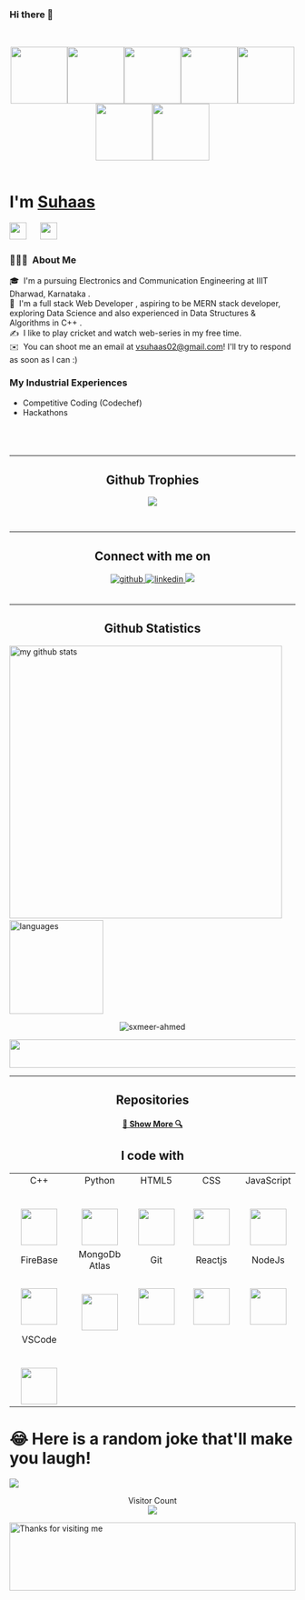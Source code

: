 ### Hi there 👋


<br>
<p align="center">
  <img src="https://media3.giphy.com/media/ln7z2eWriiQAllfVcn/200w.webp" width="100"><img src="https://i.giphy.com/media/LMt9638dO8dftAjtco/200.webp" width="100"><img src="https://i.giphy.com/media/eNAsjO55tPbgaor7ma/200w.webp" width="100"><img src="https://media.giphy.com/media/kdFc8fubgS31b8DsVu/giphy.gif" width="100"><img src="https://i.giphy.com/media/KzJkzjggfGN5Py6nkT/200.webp" width="100"><img src="https://i.giphy.com/media/IdyAQJVN2kVPNUrojM/200.webp" width="100"><img src="https://media.giphy.com/media/kH1DBkPNyZPOk0BxrM/giphy.gif" width="100">
  <br><br>
  
</p>
<h1>I'm <a  href="https://github.com/suhaas02">Suhaas</a></h1>
<p align="left">
<!-- <a href="#" target="_blank"><img height="30" src="https://image.flaticon.com/icons/svg/2111/2111703.svg?raw=true"></a>&nbsp;&nbsp;&nbsp;&nbsp;&nbsp; -->
<a href="https://www.linkedin.com/in/anand-suhaas-vegi-0b0b55206/" target="_blank"><img height="30" src="https://cdn-icons-png.flaticon.com/512/174/174857.png"></a>&nbsp;&nbsp;&nbsp;&nbsp;&nbsp;
 <a href="https://www.instagram.com/suhaassuuuuuuuu/" target="_blank"><img height="30" src="https://cdn-icons-png.flaticon.com/512/1384/1384063.png"></a>&nbsp;&nbsp;&nbsp;&nbsp;&nbsp;

### 👨🏻‍💻 &nbsp;About Me

🎓 &nbsp;I'm a pursuing Electronics and Communication Engineering at IIIT Dharwad, Karnataka .\
🌱 &nbsp;I'm a full stack Web Developer , aspiring to be MERN stack developer, exploring Data Science and also experienced in Data Structures & Algorithms in C++ .\
✍️ &nbsp;I like to play cricket and watch web-series in my free time.\
✉️ &nbsp;You can shoot me an email at vsuhaas02@gmail.com! I'll try to respond as soon as I can :) 
  
 ### My Industrial Experiences
 - Competitive Coding (Codechef)
 - Hackathons  
 
  <br><br>


<h4/>


<h4/>
<hr>
<h2 align="center">Github Trophies</h2>
<p align="center">
<img src="https://github-profile-trophy.vercel.app/?username=suhaas02&theme=darkhub">
</p>
</br>  
<hr>
<h2 align="center">Connect with me on</h2>
<div align="center" >
  
<a href="https://github.com/suhaas02" target="_blank">
<img src=https://img.shields.io/badge/github-%2324292e.svg?&style=for-the-badge&logo=github&logoColor=white alt=github style="margin-bottom: 5px;" />
</a>
<!-- <a href="#" target="_blank">
<img src=https://img.shields.io/badge/twitter-%2300acee.svg?&style=for-the-badge&logo=twitter&logoColor=white alt=twitter style="margin-bottom: 5px;" />
</a> -->
<!-- <a href="#" target="_blank">
<img src=https://img.shields.io/badge/dev.to-%2308090A.svg?&style=for-the-badge&logo=dev.to&logoColor=white alt=devto style="margin-bottom: 5px;" />
</a> -->
<a href="https://www.linkedin.com/in/anand-suhaas-vegi-0b0b55206/" target="_blank">
<img src=https://img.shields.io/badge/linkedin-%231E77B5.svg?&style=for-the-badge&logo=linkedin&logoColor=white alt=linkedin style="margin-bottom: 5px;" />
</a>
  <a href="https://www.instagram.com/suhaassuuuuuuuu/"><img src="https://img.shields.io/badge/-suhaassuuuuuuuu-E4405F?style=flat-the-badge&logo=Instagram&logoColor=white"/></a>
</div> 
  <br/>
  <p align="center">
</p>
<hr>
<h2 align="center">Github Statistics</h2>
<p align="left">
<img src="https://github-readme-stats.vercel.app/api?username=suhaas02&show_icons=true&line_height=21&theme=gotham" alt="my github stats" width="480"/>&nbsp;<img src="https://github-readme-stats.vercel.app/api/top-langs/?username=suhaas02&layout=compact&theme=gotham" alt="languages" height="165">
</p>
<p align="center"><img align="center" src="https://github-readme-streak-stats.herokuapp.com/?user=suhaas02&layout=compact&theme=gotham" alt="sxmeer-ahmed" /></p>
<p align="center">
 <img width="600" height="50" src="https://thumbs.gfycat.com/SlightWeepyElephantseal-size_restricted.gif" width="300">
</p>
<hr>

<h2 align="center">Repositories</h2>

<h4 align="center"><a href="https://github.com/suhaas02?tab=repositories" title="Show Repositories">🔎 Show More 🔍</a></h4>


<h2 align="center">I code with</h2>
<table>
  <tbody>
    <tr>
      <td width="20%" align="center">
        <span>C++</span><br><br><br>
        <img height="64px" src="https://upload.wikimedia.org/wikipedia/commons/thumb/1/18/ISO_C%2B%2B_Logo.svg/800px-ISO_C%2B%2B_Logo.svg.png">
      </td>
      <td width="20%" align="center">
        <span>Python</span><br><br><br>
        <img height="64px" src="https://media.giphy.com/media/LMt9638dO8dftAjtco/giphy.gif">
      </td>
      <td width="20%" align="center">
        <span>HTML5</span><br><br><br>
        <img height="64px" src="https://cdn-icons-png.flaticon.com/512/174/174854.png">
      </td>
      <td width="20%" align="center">
        <span>CSS</span><br><br><br>
        <img height="64px" src="https://cdn-icons-png.flaticon.com/512/732/732190.png">
      </td>
      <td width="20%" align="center">
        <span>JavaScript</span><br><br><br>
        <img height="64px" src="https://www.google.com/imgres?imgurl=https%3A%2F%2Fimg.favpng.com%2F2%2F12%2F22%2Fjavascript-icon-png-favpng-ruDBDhxzVxWHgXXtH2Hi1XzJf.jpg&imgrefurl=https%3A%2F%2Ffavpng.com%2Fpng_view%2Fjavascript-icon-png%2FXcfV8Zca&tbnid=JA9bd3TSkRObuM&vet=12ahUKEwiGr5rh6Kb0AhVTSSsKHSEFAnwQMygMegUIARDQAQ..i&docid=rnJgSrot4lCXRM&w=820&h=800&itg=1&q=js%20icon%20html&ved=2ahUKEwiGr5rh6Kb0AhVTSSsKHSEFAnwQMygMegUIARDQAQ">
  </td>
    </tr>
    <tr>
  <td width="20%" align="center">
        <span>FireBase</span><br><br><br>
        <img height="64px" src="https://img.icons8.com/color/452/firebase.png">
        </td>
       <td width="25%" align="center">
        <span>MongoDb Atlas</span><br><br><br>
        <img height="64px" src="https://cdn.iconscout.com/icon/free/png-512/mongodb-5-1175140.png">
      </td>
      <td width="20%" align="center">
        <span>Git</span><br><br><br>
        <img height="64px" src="https://media.giphy.com/media/kH1DBkPNyZPOk0BxrM/giphy.gif">
      </td>
      <td width="25%" align="center">
        <span>Reactjs</span><br><br><br>
        <img height="64px" src="https://media.giphy.com/media/eNAsjO55tPbgaor7ma/source.gif">
      </td>
      <td width="25%" align="center">
        <span>NodeJs</span><br><br><br>
        <img height="64px" src="https://img.icons8.com/color/452/nodejs.png">
      </td>
     </tr> 
    <tr>
    <td width="25%" align="center">
        <span>VSCode</span><br><br><br>
        <img height="64px" src="https://media.giphy.com/media/IdyAQJVN2kVPNUrojM/giphy.gif">
      </td>
  </tr>
  </tbody>
</table>

<h1> 😂 Here is a random joke that'll make you laugh! </h1>

<img src=https://readme-jokes.vercel.app/api />




<p align="center"> 
   Visitor Count
 <br/>
  <img src="https://profile-counter.glitch.me/suhaas02/count.svg" />
</p>

<img height="120" alt="Thanks for visiting me" width="100%" src="https://raw.githubusercontent.com/BrunnerLivio/brunnerlivio/master/images/marquee.svg" />
<br />
